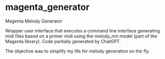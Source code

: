 # magenta_generator

Magenta Melody Generator

Wrapper user interface that executes a command line interface generating midi files based on a primer midi using the melody_rnn model (part of the Magenta library).
Code partially generated by ChatGPT.

The objective was to simplify my life for melody generation on the fly.
 
